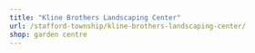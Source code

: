```yaml
---
title: "Kline Brothers Landscaping Center"
url: /stafford-township/kline-brothers-landscaping-center/
shop: garden centre
---
```

